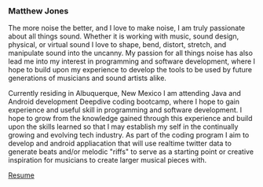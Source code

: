 ### Matthew Jones   

The more noise the better, and I love to make noise, I am truly passionate about all things sound.  Whether it is working with  music, sound design, physical, or virtual sound I love to shape, bend, distort, stretch, and manipulate sound into the uncanny.  My passion for all things noise has also lead me into my interest in programming and software development, where I hope to build upon my experience to develop the tools to be used by future generations of musicians and sound artists alike.  


Currently residing in Albuquerque, New Mexico I am attending Java and Android development Deepdive coding bootcamp, where I hope to gain experience and useful skill in programming and software development.  I hope to grow from the knowledge gained through this experience and build upon the skills learned so that I may establish my self in the continually growing and evolving tech industry.  As part of the coding program I aim to develop and android appliacation that will use realtime twitter data to generate beats and/or melodic "riffs" to serve as a starting point or creative inspiration for musicians to create larger musical pieces with.

[Resume](resume.md)
